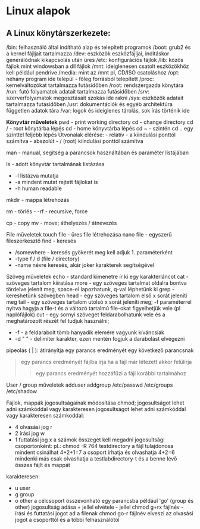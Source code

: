 # Linux alapok

## A Linux könytárszerkezete:

/bin: felhasználó által indítható alap és telepített programok 
/boot: grub2 és a kernel fájljait tartalmazza 
/dev: eszközök eszközfájljai, indításkor generálódnak kikapcsolás után üres 
/etc: konfigurációs fájlok 
/lib: közös fájlok mint windowsban a dll fájlok 
/mnt: ideiglenesen csatolt eszközökhöz kell például pendrive 
/media: mint az /mnt pl, CD/ISO csatoláshoz 
/opt: néhány program ide települ - főleg forrásból telepített 
/proc: kernelváltozókat tartalmazza futásidőben 
/root: rendszergazda könytára 
/run: futó folyamatok adatait tartalmazza futásidőben 
/srv: szerverfolyamatok megosztásait szokás ide rakni 
/sys: eszközök adatait tartalmazza futásidőben 
/usr: dokumentációk és egyéb architektúra független adatok tára 
/var: logok és ideiglenes tárolás, sok írás történik ide

**Könyvtár műveletek**
pwd - print working directory 
cd - change directory 
cd / - root könytárba lépés 
cd - home könyvtárba lépés 
cd ~ - szintén 
cd .. egy szinttel feljebb lépés 
Útvonalak elérése: - relatív - a kiindulási ponttól számítva - abszolút - / (root) kiindulási ponttól számítva 

man - manual, segítség a parancsok használtában és paraméter listájában

ls - adott könyvtár tartalmának listázása
- -l listázva mutatja
- -a mindent mutat rejtett fájlokat is
- -h human readable

mkdir - mappa létrehozás

rm - törlés - -rf - recursive, force

cp - copy
mv - move; áthelyezés / átnevezés

File műveletek
touch file - üres file létrehozása
nano file - egyszerű fileszerkesztő
find - keresés
- /somewhere - keresés gyökerét meg kell adjuk 1. paraméterként
- -type f / d (file / directory)
- -name névre keresés, akár joker karakterek segítségével

Szöveg műveletek
echo - standard kimenetre ír ki egy karakterláncot
cat - szöveges tartalom kiíratása
more - egy szöveges tartalmat oldalra bontva tördelve jelenít meg, space-el lapozhatunk, q-val léphetünk ki
grep - kereshetünk szövegben
head - egy szöveges tartalom első x sorát jeleníti meg
tail - egy szöveges tartalom utolsó x sorát jeleníti meg; -f paraméterrel nyitva hagyja a file-t és a változó tartalmú file-okat figyelhetjük vele (pl naplófájlok)
cut - egy sornyi szöveget feldarabolhatunk vele és a meghatározott részét fel tudjuk használni;
- -f - a feldarabolt tömb hanyadik elemére vagyunk kíváncsiak
- -d " " - delimiter karakter, ezen mentén fogjuk a darabolást elvégezni

pipeolás ( | ): átirányítja egy parancs eredményét egy következő parancsnak

> egy parancs eredményét fájlba írja ha a fájl már létezett akkor felülírja
>> egy parancs eredményét hozzáfűzi a fájl korábbi tartalmához

User / group műveletek
adduser
addgroup
/etc/passwd
/etc/groups
/etc/shadow

Fájlok, mappák jogosultságainak módosítása
chmod; jogosultságot lehet adni számkóddal vagy karakteresen
jogosultságot lehet adni számkóddal vagy karakteresen
számkoddal:
- 4 olvasási jog r
- 2 írási jog w
- 1 futtatási jog x
a számok összegét kell megadni jogosultsági csoportonként:
pl.: chmod -R 764 testdirectory
a fájl tulajdonosa mindent csinálhat 4+2+1=7
a csoport írhatja és olvashatja 4+2=6
mindenki más csak olvashatja a testlabdirectory-t és a benne lévő összes fájlt és mappát

karakteresen:
- u user
- g group
- o other
a célcsoport összevonható egy parancsba például 'go' (group és other)
jogosultság adása + jellel
elvétele - jellel
chmod g+rx fájlnév - írási és futtatási jogot ad a filenak chmod go-r fájlnév elveszi az olvasási jogot a csoporttól és a többi felhasználótól

